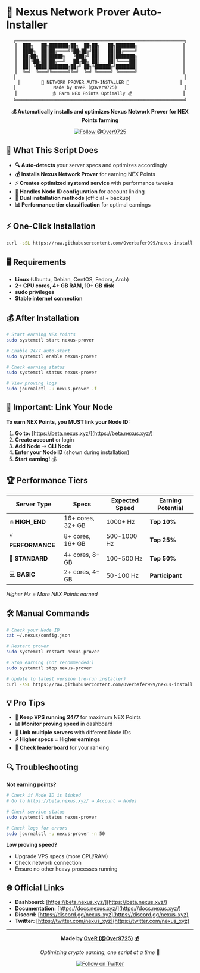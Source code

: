 # 🚀 Nexus Network Prover Auto-Installer

<div align="center">

```
╔═══════════════════════════════════════════════════════════════╗
║  ███╗   ██╗███████╗██╗  ██╗██╗   ██╗███████╗                 ║
║  ████╗  ██║██╔════╝╚██╗██╔╝██║   ██║██╔════╝                 ║
║  ██╔██╗ ██║█████╗   ╚███╔╝ ██║   ██║███████╗                 ║
║  ██║╚██╗██║██╔══╝   ██╔██╗ ██║   ██║╚════██║                 ║
║  ██║ ╚████║███████╗██╔╝ ██╗╚██████╔╝███████║                 ║
║  ╚═╝  ╚═══╝╚══════╝╚═╝  ╚═╝ ╚═════╝ ╚══════╝                 ║
║                                                               ║
║        🚀 NETWORK PROVER AUTO-INSTALLER 🚀                   ║
║              Made by OveR (@Over9725)                         ║
║             💰 Farm NEX Points Optimally 💰                   ║
╚═══════════════════════════════════════════════════════════════╝
```

**💰 Automatically installs and optimizes Nexus Network Prover for NEX Points farming**

[![Follow @Over9725](https://img.shields.io/badge/Follow-@Over9725-1DA1F2?logo=twitter)](https://twitter.com/Over9725)

</div>

## 🎯 What This Script Does

- **🔍 Auto-detects** your server specs and optimizes accordingly
- **💰 Installs Nexus Network Prover** for earning NEX Points
- **⚡ Creates optimized systemd service** with performance tweaks
- **🔧 Handles Node ID configuration** for account linking
- **🚀 Dual installation methods** (official + backup)
- **📊 Performance tier classification** for optimal earnings

## ⚡ One-Click Installation

```bash
curl -sSL https://raw.githubusercontent.com/Overbafer999/nexus-install.sh/main/install.sh | bash
```

## 🖥️ Requirements

- **Linux** (Ubuntu, Debian, CentOS, Fedora, Arch)
- **2+ CPU cores, 4+ GB RAM, 10+ GB disk**
- **sudo privileges**
- **Stable internet connection**

## 💰 After Installation

```bash
# Start earning NEX Points
sudo systemctl start nexus-prover

# Enable 24/7 auto-start
sudo systemctl enable nexus-prover

# Check earning status
sudo systemctl status nexus-prover

# View proving logs
sudo journalctl -u nexus-prover -f
```

## 🔗 Important: Link Your Node

**To earn NEX Points, you MUST link your Node ID:**

1. **Go to:** [https://beta.nexus.xyz/](https://beta.nexus.xyz/)
2. **Create account** or login
3. **Add Node** → **CLI Node**
4. **Enter your Node ID** (shown during installation)
5. **Start earning!** 💰

## 🏆 Performance Tiers

| Server Type | Specs | Expected Speed | Earning Potential |
|-------------|-------|----------------|-------------------|
| 🔥 **HIGH_END** | 16+ cores, 32+ GB | 1000+ Hz | **Top 10%** |
| ⚡ **PERFORMANCE** | 8+ cores, 16+ GB | 500-1000 Hz | **Top 25%** |
| 🚀 **STANDARD** | 4+ cores, 8+ GB | 100-500 Hz | **Top 50%** |
| 💻 **BASIC** | 2+ cores, 4+ GB | 50-100 Hz | **Participant** |

*Higher Hz = More NEX Points earned*

## 🛠️ Manual Commands

```bash
# Check your Node ID
cat ~/.nexus/config.json

# Restart prover
sudo systemctl restart nexus-prover

# Stop earning (not recommended!)
sudo systemctl stop nexus-prover

# Update to latest version (re-run installer)
curl -sSL https://raw.githubusercontent.com/Overbafer999/nexus-install.sh/main/install.sh | bash
```

## 💡 Pro Tips

- **🔄 Keep VPS running 24/7** for maximum NEX Points
- **📊 Monitor proving speed** in dashboard
- **🔗 Link multiple servers** with different Node IDs
- **⚡ Higher specs = Higher earnings**
- **📱 Check leaderboard** for your ranking

## 🔍 Troubleshooting

**Not earning points?**
```bash
# Check if Node ID is linked
# Go to https://beta.nexus.xyz/ → Account → Nodes

# Check service status
sudo systemctl status nexus-prover

# Check logs for errors
sudo journalctl -u nexus-prover -n 50
```

**Low proving speed?**
- Upgrade VPS specs (more CPU/RAM)
- Check network connection
- Ensure no other heavy processes running

## 🌐 Official Links

- **Dashboard:** [https://beta.nexus.xyz/](https://beta.nexus.xyz/)
- **Documentation:** [https://docs.nexus.xyz/](https://docs.nexus.xyz/)
- **Discord:** [https://discord.gg/nexus-xyz](https://discord.gg/nexus-xyz)
- **Twitter:** [https://twitter.com/nexus_xyz](https://twitter.com/nexus_xyz)

---

<div align="center">

**Made by [OveR (@Over9725)](https://twitter.com/Over9725) 💰**

*Optimizing crypto earning, one script at a time* 🚀

[![Follow on Twitter](https://img.shields.io/badge/Follow-@Over9725-1DA1F2?style=for-the-badge&logo=twitter&logoColor=white)](https://twitter.com/Over9725)

</div>
